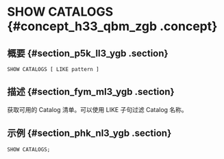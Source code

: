 # SHOW CATALOGS {#concept_h33_qbm_zgb .concept}

## 概要 {#section_p5k_ll3_ygb .section}

```
SHOW CATALOGS [ LIKE pattern ]
```

## 描述 {#section_fym_ml3_ygb .section}

获取可用的 Catalog 清单。可以使用 LIKE 子句过滤 Catalog 名称。

## 示例 {#section_phk_nl3_ygb .section}

```
SHOW CATALOGS;
```

